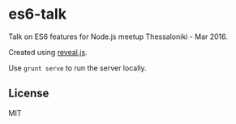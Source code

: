 # es6-talk

Talk on ES6 features for Node.js meetup Thessaloniki - Mar 2016.

Created using [reveal.js](https://github.com/hakimel/reveal.js/).

Use `grunt serve` to run the server locally.

## License

MIT
